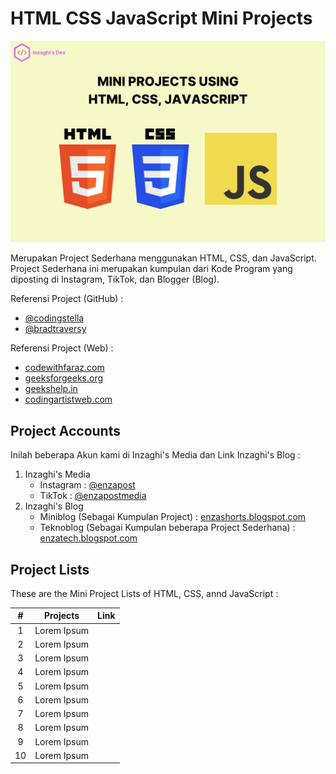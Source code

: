 # HTML CSS JavaScript Mini Projects

![HTML, CSS, JavaScript Mini Projects](/1-images/html-css-js-mini-projects.png)

Merupakan Project Sederhana menggunakan HTML, CSS, dan JavaScript. Project Sederhana ini merupakan kumpulan dari Kode Program yang diposting di Instagram, TikTok, dan Blogger (Blog).

Referensi Project (GitHub) :

- [@codingstella](https://github.com/codingstella/projects)
- [@bradtraversy](https://github.com/bradtraversy/50projects50days)

Referensi Project (Web) :

- [codewithfaraz.com](https://www.codewithfaraz.com/article/103/50-html-css-and-javascript-projects-with-source-code-for-beginners)
- [geeksforgeeks.org](https://www.geeksforgeeks.org/top-javascript-projects)
- [geekshelp.in](https://www.geekshelp.in/p/mini-projects-using-html-css-and.html)
- [codingartistweb.com](https://codingartistweb.com)

## Project Accounts

Inilah beberapa Akun kami di Inzaghi's Media dan Link Inzaghi's Blog :

1. Inzaghi's Media
   - Instagram : [@enzapost](https://www.instagram.com/enzapost)
   - TikTok : [@enzapostmedia](https://www.tiktok.com/@enzapostmedia)
2. Inzaghi's Blog
   - Miniblog (Sebagai Kumpulan Project) : [enzashorts.blogspot.com](https://enzashorts.blogspot.com)
   - Teknoblog (Sebagai Kumpulan beberapa Project Sederhana) : [enzatech.blogspot.com](https://enzatech.blogspot.com)

## Project Lists

These are the Mini Project Lists of HTML, CSS, annd JavaScript :

|  #  | Projects    | Link |
| :-: | ----------- | ---- |
|  1  | Lorem Ipsum | []() |
|  2  | Lorem Ipsum | []() |
|  3  | Lorem Ipsum | []() |
|  4  | Lorem Ipsum | []() |
|  5  | Lorem Ipsum | []() |
|  6  | Lorem Ipsum | []() |
|  7  | Lorem Ipsum | []() |
|  8  | Lorem Ipsum | []() |
|  9  | Lorem Ipsum | []() |
| 10  | Lorem Ipsum | []() |
